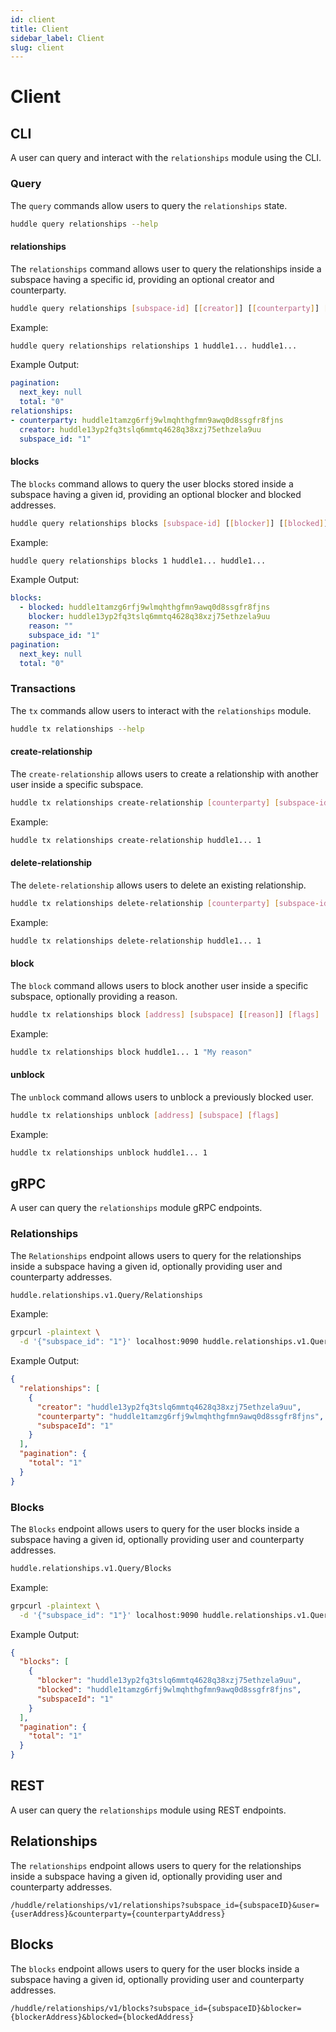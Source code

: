 ```yaml
---
id: client
title: Client
sidebar_label: Client
slug: client
---
```


# Client 

## CLI

A user can query and interact with the `relationships` module using the CLI. 

### Query 

The `query` commands allow users to query the `relationships` state. 

```bash
huddle query relationships --help
```

#### relationships
The `relationships` command allows user to query the relationships inside a subspace having a specific id, providing an optional creator and counterparty. 

```bash
huddle query relationships [subspace-id] [[creator]] [[counterparty]] [flags]
```

Example: 
```bash
huddle query relationships relationships 1 huddle1... huddle1...
```

Example Output: 
```yaml
pagination:
  next_key: null
  total: "0"
relationships:
- counterparty: huddle1tamzg6rfj9wlmqhthgfmn9awq0d8ssgfr8fjns
  creator: huddle13yp2fq3tslq6mmtq4628q38xzj75ethzela9uu
  subspace_id: "1"
```

#### blocks 
The `blocks` command allows to query the user blocks stored inside a subspace having a given id, providing an optional blocker and blocked addresses.

```bash
huddle query relationships blocks [subspace-id] [[blocker]] [[blocked]] [flags]
```

Example: 
```bash
huddle query relationships blocks 1 huddle1... huddle1...
```

Example Output: 
```yaml
blocks:
  - blocked: huddle1tamzg6rfj9wlmqhthgfmn9awq0d8ssgfr8fjns
    blocker: huddle13yp2fq3tslq6mmtq4628q38xzj75ethzela9uu
    reason: ""
    subspace_id: "1"
pagination:
  next_key: null
  total: "0"
```

### Transactions
The `tx` commands allow users to interact with the `relationships` module. 

```bash
huddle tx relationships --help
```

#### create-relationship
The `create-relationship` allows users to create a relationship with another user inside a specific subspace.

```bash
huddle tx relationships create-relationship [counterparty] [subspace-id] [flags]
```

Example:
```bash
huddle tx relationships create-relationship huddle1... 1
```

#### delete-relationship
The `delete-relationship` allows users to delete an existing relationship. 

```bash
huddle tx relationships delete-relationship [counterparty] [subspace-id] [flags]
```

Example:
```bash
huddle tx relationships delete-relationship huddle1... 1
```

#### block
The `block` command allows users to block another user inside a specific subspace, optionally providing a reason. 

```bash
huddle tx relationships block [address] [subspace] [[reason]] [flags]
```

Example:
```bash
huddle tx relationships block huddle1... 1 "My reason"
```

#### unblock
The `unblock` command allows users to unblock a previously blocked user.

```bash
huddle tx relationships unblock [address] [subspace] [flags]
```

Example:
```bash
huddle tx relationships unblock huddle1... 1
```


## gRPC
A user can query the `relationships` module gRPC endpoints.

### Relationships
The `Relationships` endpoint allows users to query for the relationships inside a subspace having a given id, optionally providing user and counterparty addresses.

```bash
huddle.relationships.v1.Query/Relationships
```

Example:
```bash
grpcurl -plaintext \
  -d '{"subspace_id": "1"}' localhost:9090 huddle.relationships.v1.Query/Relationships
```

Example Output:
```json
{
  "relationships": [
    {
      "creator": "huddle13yp2fq3tslq6mmtq4628q38xzj75ethzela9uu",
      "counterparty": "huddle1tamzg6rfj9wlmqhthgfmn9awq0d8ssgfr8fjns",
      "subspaceId": "1"
    }
  ],
  "pagination": {
    "total": "1"
  }
}
```

### Blocks
The `Blocks` endpoint allows users to query for the user blocks inside a subspace having a given id, optionally providing user and counterparty addresses.

```bash
huddle.relationships.v1.Query/Blocks
```

Example:
```bash
grpcurl -plaintext \
  -d '{"subspace_id": "1"}' localhost:9090 huddle.relationships.v1.Query/Blocks
```

Example Output:
```json
{
  "blocks": [
    {
      "blocker": "huddle13yp2fq3tslq6mmtq4628q38xzj75ethzela9uu",
      "blocked": "huddle1tamzg6rfj9wlmqhthgfmn9awq0d8ssgfr8fjns",
      "subspaceId": "1"
    }
  ],
  "pagination": {
    "total": "1"
  }
}
```

## REST
A user can query the `relationships` module using REST endpoints. 

## Relationships
The `relationships` endpoint allows users to query for the relationships inside a subspace having a given id, optionally providing user and counterparty addresses.

```
/huddle/relationships/v1/relationships?subspace_id={subspaceID}&user={userAddress}&counterparty={counterpartyAddress}
```

## Blocks
The `blocks` endpoint allows users to query for the user blocks inside a subspace having a given id, optionally providing user and counterparty addresses.

```
/huddle/relationships/v1/blocks?subspace_id={subspaceID}&blocker={blockerAddress}&blocked={blockedAddress}
```